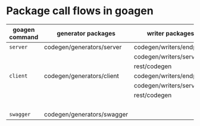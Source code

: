 # Package call flows in goagen

| goagen command | generator packages | writer packages | generated packages |
| --- | --- | --- | --- |
| `server` | codegen/generators/server | codegen/writers/endpoint | gen/endpoints |
| | | codegen/writers/service | gen/services |
| | | rest/codegen | gen/transport/http |
| `client` | codegen/generators/client | codegen/writers/endpoint | gen/endpoints |
| | | codegen/writers/service | gen/services |
| | | rest/codegen | gen/transport/http |
| | | | gen/cli |
| `swagger` | codegen/generators/swagger |
